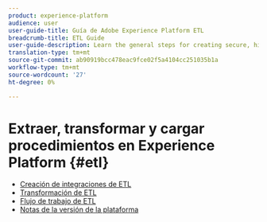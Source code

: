 ```yaml
---
product: experience-platform
audience: user
user-guide-title: Guía de Adobe Experience Platform ETL
breadcrumb-title: ETL Guide
user-guide-description: Learn the general steps for creating secure, high-performance connectors for ingesting data into Platform.
translation-type: tm+mt
source-git-commit: ab90919bcc478eac9fce02f5a4104cc251035b1a
workflow-type: tm+mt
source-wordcount: '27'
ht-degree: 0%

---
```



# Extraer, transformar y cargar procedimientos en Experience Platform {#etl}

- [Creación de integraciones de ETL](home.md)
- [Transformación de ETL](transformations.md)
- [Flujo de trabajo de ETL](workflow.md)
- [Notas de la versión de la plataforma](https://www.adobe.com/go/platform-release-notes-en)